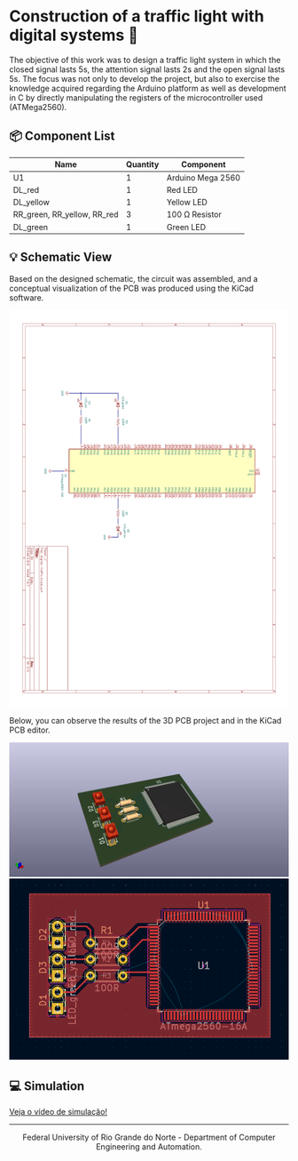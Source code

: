 # Construction of a traffic light with digital systems 🚦

The objective of this work was to design a traffic light system in which the closed signal lasts 5s, the attention signal lasts 2s and the open signal lasts 5s. The focus was not only to develop the project, but also to exercise the knowledge acquired regarding the Arduino platform as well as development in C by directly manipulating the registers of the microcontroller used (ATMega2560).

## 📦 Component List

|Name                       |Quantity|Component             |
|---------------------------|--------|----------------------|
|U1                         |1       |Arduino Mega 2560 |
|DL_red                     |1       |Red LED               |
|DL_yellow                  |1       |Yellow LED            |
|RR_green, RR_yellow, RR_red|3       |100 Ω Resistor        |
|DL_green                   |1       |Green LED             |

## 💡 Schematic View

Based on the designed schematic, the circuit was assembled, and a conceptual visualization of the PCB was produced using the KiCad software.

<a src="./assets/schematic_view.pdf" align="center">
  <img alt="schemativ view" src="./assets/schematic-test-view.png">
</a>

Below, you can observe the results of the 3D PCB project and in the KiCad PCB editor.

<a src="./assets/schematic_view.pdf" align="center">
  <img alt="schemativ view" src="./assets/digital-traffic-3D.png">
</a>

<a src="./assets/schematic_view.pdf" align="center">
  <img alt="schemativ view" src="./assets/PCB_test_digital_traffic.png">
</a>

## 💻 Simulation

[Veja o vídeo de simulação!](./assets/simulation.mp4)

---

<div align="center">
  Federal University of Rio Grande do Norte - Department of Computer Engineering and Automation.
</div>
